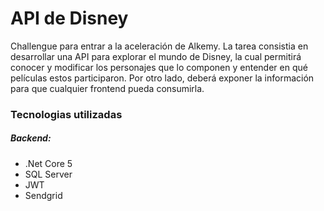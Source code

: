 # API de Disney 

Challengue para entrar a la aceleración de Alkemy. La tarea consistia en desarrollar una API para explorar el mundo de Disney, la cual permitirá conocer y modificar los
personajes que lo componen y entender en qué películas estos participaron. Por otro lado, deberá exponer la información para que cualquier frontend pueda consumirla.

### Tecnologias utilizadas

##### Backend:
- .Net Core 5
- SQL Server
- JWT
- Sendgrid
